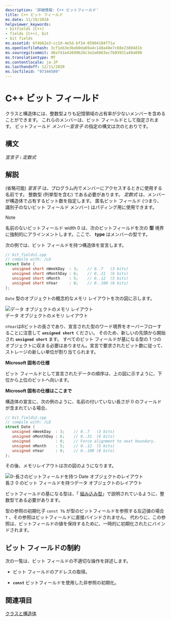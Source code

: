 ```yaml
---
description: '詳細情報: C++ ビットフィールド'
title: C++ ビット フィールド
ms.date: 11/19/2018
helpviewer_keywords:
- bitfields [C++]
- fields [C++], bit
- bit fields
ms.assetid: 6f4b62e3-cc1d-4e5d-bf34-05904104f71a
ms.openlocfilehash: 3cf1eb3e3beb0da69a4c148a48e7c68e23804d1b
ms.sourcegitcommit: d6af41e42699628c3e2e6063ec7b03931a49a098
ms.translationtype: MT
ms.contentlocale: ja-JP
ms.lasthandoff: 12/11/2020
ms.locfileid: "97344589"
---
```

# <a name="c-bit-fields"></a>C++ ビット フィールド

クラスと構造体には、整数型よりも記憶領域の占有率が少ないメンバーを含めることができます。 これらのメンバーは、ビット フィールドとして指定されます。 ビットフィールド *メンバー宣言子* の指定の構文は次のとおりです。

## <a name="syntax"></a>構文

*宣言子* **:** *定数式*

## <a name="remarks"></a>解説

(省略可能) *宣言子* は、プログラム内でメンバーにアクセスするときに使用する名前です。 整数型 (列挙型を含む) である必要があります。 *定数式* は、メンバーが構造体で占有するビット数を指定します。 匿名ビット フィールド (つまり、識別子のないビット フィールド メンバー) はパディング用に使用できます。

> [!NOTE]
> 名前のないビットフィールド width 0 は、次のビットフィールドを次の **型** 境界に強制的にアラインメントします。ここで、 **type** はメンバーの型です。

次の例では、ビット フィールドを持つ構造体を宣言します。

```cpp
// bit_fields1.cpp
// compile with: /LD
struct Date {
   unsigned short nWeekDay  : 3;    // 0..7   (3 bits)
   unsigned short nMonthDay : 6;    // 0..31  (6 bits)
   unsigned short nMonth    : 5;    // 0..12  (5 bits)
   unsigned short nYear     : 8;    // 0..100 (8 bits)
};
```

`Date` 型のオブジェクトの概念的なメモリ レイアウトを次の図に示します。

![データ オブジェクトのメモリ レイアウト](../cpp/media/vc38uq1.png "データ オブジェクトのメモリ レイアウト") <br/>
データ オブジェクトのメモリ レイアウト

`nYear`は8ビットの長さであり、宣言された型のワード境界をオーバーフローすることに注意して **`unsigned short`** ください。 そのため、新しいの先頭から開始され **`unsigned short`** ます。 すべてのビット フィールドが基になる型の 1 つのオブジェクトに収まる必要はありません。宣言で要求されたビット数に従って、ストレージの新しい単位が割り当てられます。

**Microsoft 固有の仕様**

ビット フィールドとして宣言されたデータの順序は、上の図に示すように、下位から上位のビットへ向います。

**Microsoft 固有の仕様はここまで**

構造体の宣言に、次の例のように、名前の付いていない長さが 0 のフィールドが含まれている場合、

```cpp
// bit_fields2.cpp
// compile with: /LD
struct Date {
   unsigned nWeekDay  : 3;    // 0..7   (3 bits)
   unsigned nMonthDay : 6;    // 0..31  (6 bits)
   unsigned           : 0;    // Force alignment to next boundary.
   unsigned nMonth    : 5;    // 0..12  (5 bits)
   unsigned nYear     : 8;    // 0..100 (8 bits)
};
```

その後、メモリレイアウトは次の図のようになります。

![0&#45;長さのビットフィールドを持つ Date オブジェクトのレイアウト](../cpp/media/vc38uq2.png "0&#45;長さのビットフィールドを持つ Date オブジェクトのレイアウト") <br/>
長さ 0 のビット フィールドを持つデータ オブジェクトのレイアウト

ビットフィールドの基になる型は、「 [組み込み型](../cpp/fundamental-types-cpp.md)」で説明されているように、整数型である必要があります。

型の参照の初期化子 `const T&` が型のビットフィールドを参照する左辺値の場合 `T` 、その参照はビットフィールドに直接バインドされません。 代わりに、この参照は、ビットフィールドの値を保持するために、一時的に初期化されたにバインドされます。

## <a name="restrictions-on-bit-fields"></a>ビット フィールドの制約

次の一覧は、ビット フィールドの不適切な操作を詳述します。

- ビット フィールドのアドレスの取得。

- **`const`** ビットフィールドを使用した非参照の初期化。

## <a name="see-also"></a>関連項目

[クラスと構造体](../cpp/classes-and-structs-cpp.md)
